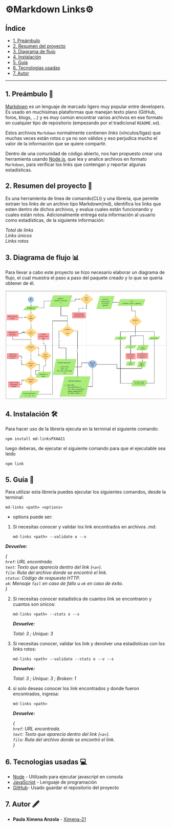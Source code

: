 # ⚙️Markdown Links⚙️

## Índice

* [1. Preámbulo](#1-preámbulo)
* [2. Resumen del proyecto](#2-resumen-del-proyecto)
* [3. Diagrama de flujo](#3-diagrama-de-flujo)
* [4. Instalación](#4-instalación)
* [5. Guía](#5-guía)
* [6. Tecnologias usadas](#6-tecnologías-usadas)
* [7. Autor](#7-Autor)
***

## 1. Preámbulo 👀

[Markdown](https://es.wikipedia.org/wiki/Markdown) es un lenguaje de marcado
ligero muy popular entre developers. Es usado en muchísimas plataformas que
manejan texto plano (GitHub, foros, blogs, ...) y es muy común
encontrar varios archivos en ese formato en cualquier tipo de repositorio
(empezando por el tradicional `README.md`).

Estos archivos `Markdown` normalmente contienen _links_ (vínculos/ligas) que
muchas veces están rotos o ya no son válidos y eso perjudica mucho el valor de
la información que se quiere compartir.

Dentro de una comunidad de código abierto, nos han propuesto crear una
herramienta usando [Node.js](https://nodejs.org/), que lea y analice archivos
en formato `Markdown`, para verificar los links que contengan y reportar
algunas estadísticas.

## 2. Resumen del proyecto 📄

Es una herramienta de línea de comando(CLI) y una librería, que permite extraer los links de un archivo tipo Markdown(md), identifica los links que esten dentro de dichos archivos, y evalua cuales están funcionando y cuales están rotos. Adicionalmente entrega esta información al usuario como estadísticas, de la siguiente información:

  *Total de links* <br>
  *Links únicos* <br>
  *Links rotos* <br>

## 3. Diagrama de flujo 📊

Para llevar a  cabo este proyecto se hizo necesario elaborar un diagrama de flujo, el cual muestra el paso a paso del paquete creado y lo que se queria obtener de él.

<img src="flujograma.png" width=700 >


## 4. Instalación 🛠️

Para hacer uso de la librería ejecuta en la terminal el siguiente comando: 
  ```
  npm install md-linksPXAA21
  ```

luego deberas, de ejecutar el siguiente comando para que el ejecutable sea leido
  ```
  npm link
  ```


## 5. Guía 📝 

Para utilizar esta librería puedes ejecutar los siguientes comandos, desde la terminal: 
  ```
 md-links <path> <options>
 ```

- options puede ser:

1. Si necesitas conocer y validar los link encontrados en archivos .md:
   ```
   md-links <path> --validate o --v
   ```

  ***Devuelve:***

  *{*<br>
      *`href`: URL encontrada.*<br>
      *`text`: Texto que aparecía dentro del link (`<a>`).*<br>
      *`file`: Ruta del archivo donde se encontró el link.*<br>
      *`status`: Código de respuesta HTTP.*<br>
      *`ok`: Mensaje `fail` en caso de fallo u `ok` en caso de éxito.*<br>
  *}*

2. Si necesitas conocer estadistica de cuantos link  se encontraron y cuantos son únicos:
    ```
   md-links <path> --stats o --s
   ```

   ***Devuelve:***

    *Total: 3 ; Unique: 3*

3. Si necesitas conocer, validar los link y devolver una estadisticas con los links rotos:
   ```
   md-links <path> --validate --stats o --v --s
   ```

   ***Devuelve:***

    *Total: 3 ; Unique: 3 ; Broken: 1*

4. si solo deseas conocer los link encontrados y donde fueron encontrados, ingresa:
   ```
   md-links <path>
   ```

   ***Devuelve:***

    *{*<br>
        *`href`: URL encontrada.*<br>
        *`text`: Texto que aparecía dentro del link (`<a>`).*<br>
        *`file`: Ruta del archivo donde se encontró el link.*<br>
    *}*

## 6. Tecnologias usadas 💻
* [Node](https://nodejs.org/es/) - Utilizado para ejecutar javascript en consola
* [JavaScript](https://developer.mozilla.org/es/docs/Web/JavaScript) - Lenguaje de programación
* [GitHub](https://github.com/)- Usado guardar el repositorio del proyecto

## 7. Autor 🖋️
* **Paula Ximena Anzola** - [Ximena-21](https://github.com/Ximena-21) 
